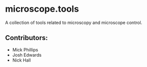 # microscope.tools
A collection of tools related to microscopy and microscope control.

Contributors:
--------------------

* Mick Phillips
* Josh Edwards
* Nick Hall
